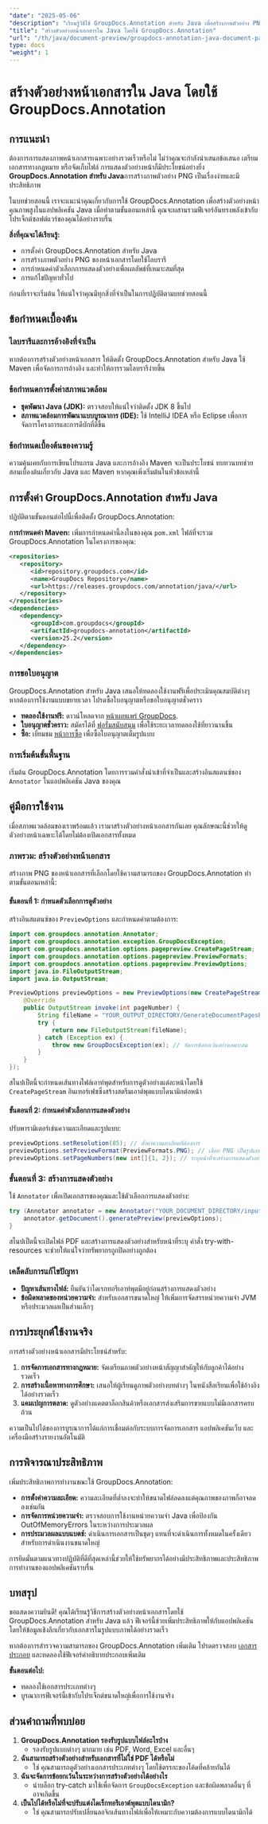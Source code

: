 ```yaml
---
"date": "2025-05-06"
"description": "เรียนรู้วิธีใช้ GroupDocs.Annotation สำหรับ Java เพื่อสร้างภาพตัวอย่าง PNG ที่มีคุณภาพสูงของหน้าเอกสาร ปรับปรุงซอฟต์แวร์ของคุณด้วยฟีเจอร์อันทรงพลังนี้"
"title": "สร้างตัวอย่างหน้าเอกสารใน Java โดยใช้ GroupDocs.Annotation"
"url": "/th/java/document-preview/groupdocs-annotation-java-document-page-previews/"
type: docs
"weight": 1
---
```


# สร้างตัวอย่างหน้าเอกสารใน Java โดยใช้ GroupDocs.Annotation

## การแนะนำ

ต้องการการแสดงภาพหน้าเอกสารเฉพาะอย่างรวดเร็วหรือไม่ ไม่ว่าคุณจะกำลังนำเสนอข้อเสนอ เตรียมเอกสารทางกฎหมาย หรือจัดเก็บไฟล์ การแสดงตัวอย่างหน้าก็มีประโยชน์อย่างยิ่ง **GroupDocs.Annotation สำหรับ Java**การสร้างภาพตัวอย่าง PNG เป็นเรื่องง่ายและมีประสิทธิภาพ

ในบทช่วยสอนนี้ เราจะแนะนำคุณเกี่ยวกับการใช้ GroupDocs.Annotation เพื่อสร้างตัวอย่างหน้าคุณภาพสูงในแอปพลิเคชัน Java เมื่อทำตามขั้นตอนเหล่านี้ คุณจะผสานรวมฟีเจอร์อันทรงพลังเข้ากับโปรเจ็กต์ซอฟต์แวร์ของคุณได้อย่างราบรื่น

**สิ่งที่คุณจะได้เรียนรู้:**
- การตั้งค่า GroupDocs.Annotation สำหรับ Java
- การสร้างภาพตัวอย่าง PNG ของหน้าเอกสารโดยใช้ไลบรารี
- การกำหนดค่าตัวเลือกการแสดงตัวอย่างเพื่อผลลัพธ์ที่เหมาะสมที่สุด
- การแก้ไขปัญหาทั่วไป

ก่อนที่เราจะเริ่มต้น ให้แน่ใจว่าคุณมีทุกสิ่งที่จำเป็นในการปฏิบัติตามบทช่วยสอนนี้

## ข้อกำหนดเบื้องต้น

### ไลบรารีและการอ้างอิงที่จำเป็น
หากต้องการสร้างตัวอย่างหน้าเอกสาร ให้ติดตั้ง GroupDocs.Annotation สำหรับ Java ใช้ Maven เพื่อจัดการการอ้างอิง และทำให้การรวมไลบรารีง่ายขึ้น

### ข้อกำหนดการตั้งค่าสภาพแวดล้อม
- **ชุดพัฒนา Java (JDK):** ตรวจสอบให้แน่ใจว่าติดตั้ง JDK 8 ขึ้นไป
- **สภาพแวดล้อมการพัฒนาแบบบูรณาการ (IDE):** ใช้ IntelliJ IDEA หรือ Eclipse เพื่อการจัดการโครงการและการดีบักที่ดีขึ้น

### ข้อกำหนดเบื้องต้นของความรู้
ความคุ้นเคยกับการเขียนโปรแกรม Java และการอ้างอิง Maven จะเป็นประโยชน์ ทบทวนบทช่วยสอนเบื้องต้นเกี่ยวกับ Java และ Maven หากคุณเพิ่งเริ่มต้นในหัวข้อเหล่านี้

## การตั้งค่า GroupDocs.Annotation สำหรับ Java

ปฏิบัติตามขั้นตอนต่อไปนี้เพื่อติดตั้ง GroupDocs.Annotation:

**การกำหนดค่า Maven:**
เพิ่มการกำหนดค่านี้ลงในของคุณ `pom.xml` ไฟล์ที่จะรวม GroupDocs.Annotation ในโครงการของคุณ:
```xml
<repositories>
   <repository>
      <id>repository.groupdocs.com</id>
      <name>GroupDocs Repository</name>
      <url>https://releases.groupdocs.com/annotation/java/</url>
   </repository>
</repositories>
<dependencies>
   <dependency>
      <groupId>com.groupdocs</groupId>
      <artifactId>groupdocs-annotation</artifactId>
      <version>25.2</version>
   </dependency>
</dependencies>
```

### การขอใบอนุญาต
GroupDocs.Annotation สำหรับ Java เสนอให้ทดลองใช้งานฟรีเพื่อประเมินคุณสมบัติต่างๆ หากต้องการใช้งานแบบขยายเวลา โปรดซื้อใบอนุญาตหรือขอใบอนุญาตชั่วคราว

- **ทดลองใช้งานฟรี:** ดาวน์โหลดจาก [หน้าเผยแพร่ GroupDocs](https://releases-groupdocs.com/annotation/java/).
- **ใบอนุญาตชั่วคราว:** สมัครได้ที่ [ฟอรั่มสนับสนุน](https://forum.groupdocs.com/c/annotation/) เพื่อใช้ระยะเวลาทดลองใช้ที่ยาวนานขึ้น
- **ซื้อ:** เยี่ยมชม [หน้าการซื้อ](https://purchase.groupdocs.com/buy) เพื่อซื้อใบอนุญาตเต็มรูปแบบ

### การเริ่มต้นขั้นพื้นฐาน
เริ่มต้น GroupDocs.Annotation โดยการรวมคำสั่งนำเข้าที่จำเป็นและสร้างอินสแตนซ์ของ `Annotator` ในแอปพลิเคชัน Java ของคุณ

## คู่มือการใช้งาน
เมื่อสภาพแวดล้อมของเราพร้อมแล้ว เรามาสร้างตัวอย่างหน้าเอกสารกันเลย คุณลักษณะนี้ช่วยให้ดูตัวอย่างหน้าเฉพาะได้โดยไม่ต้องเปิดเอกสารทั้งหมด

### ภาพรวม: สร้างตัวอย่างหน้าเอกสาร
สร้างภาพ PNG ของหน้าเอกสารที่เลือกโดยใช้ความสามารถของ GroupDocs.Annotation ทำตามขั้นตอนเหล่านี้:

#### ขั้นตอนที่ 1: กำหนดตัวเลือกการดูตัวอย่าง
สร้างอินสแตนซ์ของ `PreviewOptions` และกำหนดค่าตามต้องการ:
```java
import com.groupdocs.annotation.Annotator;
import com.groupdocs.annotation.exception.GroupDocsException;
import com.groupdocs.annotation.options.pagepreview.CreatePageStream;
import com.groupdocs.annotation.options.pagepreview.PreviewFormats;
import com.groupdocs.annotation.options.pagepreview.PreviewOptions;
import java.io.FileOutputStream;
import java.io.OutputStream;

PreviewOptions previewOptions = new PreviewOptions(new CreatePageStream() {
    @Override
    public OutputStream invoke(int pageNumber) {
        String fileName = "YOUR_OUTPUT_DIRECTORY/GenerateDocumentPagesPreview_" + pageNumber + ".png";
        try {
            return new FileOutputStream(fileName);
        } catch (Exception ex) {
            throw new GroupDocsException(ex); // จัดการข้อยกเว้นอย่างเหมาะสม
        }
    }
});
```
สไนปเป็ตนี้จะกำหนดเส้นทางไฟล์เอาท์พุตสำหรับการดูตัวอย่างแต่ละหน้าโดยใช้ `CreatePageStream` อินเทอร์เฟซซึ่งสร้างสตรีมเอาต์พุตแบบไดนามิกต่อหน้า

#### ขั้นตอนที่ 2: กำหนดค่าตัวเลือกการแสดงตัวอย่าง
ปรับพารามิเตอร์เช่นความละเอียดและรูปแบบ:
```java
previewOptions.setResolution(85); // ตั้งค่าความละเอียดที่ต้องการ
previewOptions.setPreviewFormat(PreviewFormats.PNG); // เลือก PNG เป็นรูปแบบผลลัพธ์
previewOptions.setPageNumbers(new int[]{1, 2}); // ระบุหน้าที่จะสร้างการแสดงตัวอย่าง
```

### ขั้นตอนที่ 3: สร้างการแสดงตัวอย่าง
ใช้ `Annotator` เพื่อเปิดเอกสารของคุณและใช้ตัวเลือกการแสดงตัวอย่าง:
```java
try (Annotator annotator = new Annotator("YOUR_DOCUMENT_DIRECTORY/input.pdf")) {
    annotator.getDocument().generatePreview(previewOptions);
}
```
สไนปเป็ตนี้จะเปิดไฟล์ PDF และสร้างการแสดงตัวอย่างสำหรับหน้าที่ระบุ คำสั่ง try-with-resources จะช่วยให้แน่ใจว่าทรัพยากรถูกปิดอย่างถูกต้อง

### เคล็ดลับการแก้ไขปัญหา
- **ปัญหาเส้นทางไฟล์:** ยืนยันว่าไดเรกทอรีเอาท์พุตมีอยู่ก่อนสร้างการแสดงตัวอย่าง
- **ข้อผิดพลาดของหน่วยความจำ:** สำหรับเอกสารขนาดใหญ่ ให้เพิ่มการจัดสรรหน่วยความจำ JVM หรือประมวลผลเป็นส่วนเล็กๆ

## การประยุกต์ใช้งานจริง
การสร้างตัวอย่างหน้าเอกสารมีประโยชน์สำหรับ:
1. **การจัดการเอกสารทางกฎหมาย:** จัดเตรียมภาพตัวอย่างหน้าสัญญาสำคัญให้กับลูกค้าได้อย่างรวดเร็ว
2. **การสร้างเนื้อหาทางการศึกษา:** เสนอให้ผู้เรียนดูภาพตัวอย่างบทต่างๆ ในหนังสือเรียนเพื่อใช้อ้างอิงได้อย่างรวดเร็ว
3. **แคมเปญการตลาด:** ดูตัวอย่างแคตตาล็อกสินค้าหรือเอกสารส่งเสริมการขายแบบไม่มีเอกสารครบถ้วน

ความเป็นไปได้ของการบูรณาการได้แก่การเชื่อมต่อกับระบบการจัดการเอกสาร แอปพลิเคชันเว็บ และเครื่องมือสร้างรายงานอัตโนมัติ

## การพิจารณาประสิทธิภาพ
เพิ่มประสิทธิภาพการทำงานขณะใช้ GroupDocs.Annotation:
- **การตั้งค่าความละเอียด:** ความละเอียดที่ต่ำลงจะทำให้ขนาดไฟล์ลดลงแต่คุณภาพของภาพก็อาจลดลงเช่นกัน
- **การจัดการหน่วยความจำ:** ตรวจสอบการใช้งานหน่วยความจำ Java เพื่อป้องกัน OutOfMemoryErrors ในระหว่างการประมวลผล
- **การประมวลผลแบบแบตช์:** ดำเนินการเอกสารเป็นชุดๆ แทนที่จะดำเนินการทั้งหมดในครั้งเดียวสำหรับการดำเนินงานขนาดใหญ่

การยึดมั่นตามแนวทางปฏิบัติที่ดีที่สุดเหล่านี้ช่วยให้ใช้ทรัพยากรได้อย่างมีประสิทธิภาพและประสิทธิภาพการทำงานของแอปพลิเคชันราบรื่น

## บทสรุป
ขอแสดงความยินดี! คุณได้เรียนรู้วิธีการสร้างตัวอย่างหน้าเอกสารโดยใช้ GroupDocs.Annotation สำหรับ Java แล้ว ฟีเจอร์นี้ช่วยเพิ่มประสิทธิภาพให้กับแอปพลิเคชันโดยให้ข้อมูลเชิงลึกเกี่ยวกับเอกสารในรูปแบบภาพได้อย่างรวดเร็ว

หากต้องการสำรวจความสามารถของ GroupDocs.Annotation เพิ่มเติม โปรดตรวจสอบ [เอกสารประกอบ](https://docs.groupdocs.com/annotation/java/) และทดลองใช้ฟีเจอร์คำอธิบายประกอบเพิ่มเติม

**ขั้นตอนต่อไป:**
- ทดลองใช้เอกสารประเภทต่างๆ
- บูรณาการฟีเจอร์นี้เข้ากับโปรเจ็กต์ขนาดใหญ่เพื่อการใช้งานจริง

## ส่วนคำถามที่พบบ่อย
1. **GroupDocs.Annotation รองรับรูปแบบไฟล์อะไรบ้าง**
   - รองรับรูปแบบต่างๆ มากมาย เช่น PDF, Word, Excel และอื่นๆ
2. **ฉันสามารถสร้างตัวอย่างสำหรับเอกสารที่ไม่ใช่ PDF ได้หรือไม่**
   - ใช่ คุณสามารถดูตัวอย่างเอกสารประเภทต่างๆ โดยใช้ตรรกะของโค้ดที่คล้ายกันได้
3. **ฉันจะจัดการข้อยกเว้นในระหว่างการสร้างตัวอย่างได้อย่างไร**
   - นำบล็อก try-catch มาใช้เพื่อจัดการ `GroupDocsException` และข้อผิดพลาดอื่นๆ ที่อาจเกิดขึ้น
4. **เป็นไปได้หรือไม่ที่จะปรับแต่งไดเร็กทอรีเอาต์พุตแบบไดนามิก?**
   - ใช่ คุณสามารถปรับเปลี่ยนลอจิกเส้นทางไฟล์เพื่อให้เหมาะกับความต้องการแบบไดนามิกได้